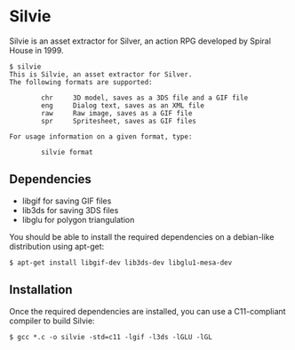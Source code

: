 # Silvie

Silvie is an asset extractor for Silver, an action RPG developed by Spiral House in 1999.

````
$ silvie
This is Silvie, an asset extractor for Silver.
The following formats are supported:

        chr     3D model, saves as a 3DS file and a GIF file
        eng     Dialog text, saves as an XML file
        raw     Raw image, saves as a GIF file
        spr     Spritesheet, saves as GIF files

For usage information on a given format, type:

        silvie format
````


## Dependencies

* libgif for saving GIF files
* lib3ds for saving 3DS files
* libglu for polygon triangulation

You should be able to install the required dependencies on a debian-like distribution using apt-get:

````
$ apt-get install libgif-dev lib3ds-dev libglu1-mesa-dev
````


## Installation

Once the required dependencies are installed, you can use a C11-compliant compiler to build Silvie:

````
$ gcc *.c -o silvie -std=c11 -lgif -l3ds -lGLU -lGL
````
